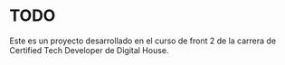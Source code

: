 # TODO
Este es un proyecto desarrollado en el curso de front 2 de la carrera de Certified Tech Developer de Digital House.

